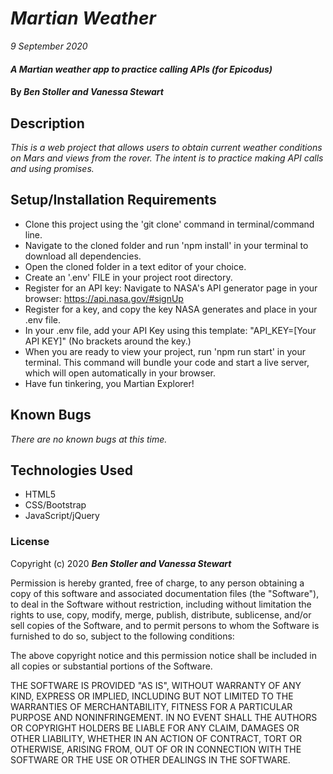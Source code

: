 # _Martian Weather_

_9 September 2020_

#### _A Martian weather app to practice calling APIs (for Epicodus)_

#### By _**Ben Stoller and Vanessa Stewart**_

## Description

_This is a web project that allows users to obtain current weather conditions on Mars and views from the rover. The intent is to practice making API calls and using promises._

## Setup/Installation Requirements

* Clone this project using the 'git clone' command in terminal/command line.
* Navigate to the cloned folder and run 'npm install' in your terminal to download all dependencies.
* Open the cloned folder in a text editor of your choice.
* Create an '.env' FILE in your project root directory.
* Register for an API key: Navigate to NASA's API generator page in your browser: https://api.nasa.gov/#signUp
* Register for a key, and copy the key NASA generates and place in your .env file.
* In your .env file, add your API Key using this template: "API_KEY=[Your API KEY]" (No brackets around the key.)
* When you are ready to view your project, run 'npm run start' in your terminal. This command will bundle your code and start a live server, which will open automatically in your browser.
* Have fun tinkering, you Martian Explorer!

## Known Bugs

_There are no known bugs at this time._

## Technologies Used

* HTML5
* CSS/Bootstrap
* JavaScript/jQuery

### License

Copyright (c) 2020 **_Ben Stoller and Vanessa Stewart_**

Permission is hereby granted, free of charge, to any person obtaining a copy of this software and associated documentation files (the "Software"), to deal in the Software without restriction, including without limitation the rights to use, copy, modify, merge, publish, distribute, sublicense, and/or sell copies of the Software, and to permit persons to whom the Software is furnished to do so, subject to the following conditions:

The above copyright notice and this permission notice shall be included in all copies or substantial portions of the Software.

THE SOFTWARE IS PROVIDED "AS IS", WITHOUT WARRANTY OF ANY KIND, EXPRESS OR IMPLIED, INCLUDING BUT NOT LIMITED TO THE WARRANTIES OF MERCHANTABILITY, FITNESS FOR A PARTICULAR PURPOSE AND NONINFRINGEMENT. IN NO EVENT SHALL THE AUTHORS OR COPYRIGHT HOLDERS BE LIABLE FOR ANY CLAIM, DAMAGES OR OTHER LIABILITY, WHETHER IN AN ACTION OF CONTRACT, TORT OR OTHERWISE, ARISING FROM, OUT OF OR IN CONNECTION WITH THE SOFTWARE OR THE USE OR OTHER DEALINGS IN THE SOFTWARE.
